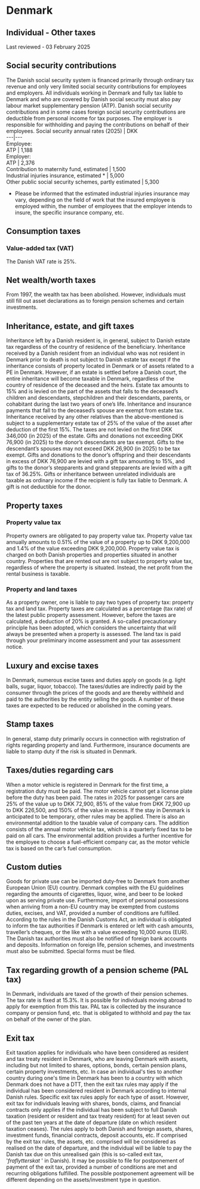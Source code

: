 # Denmark
## Individual - Other taxes
Last reviewed - 03 February 2025
## Social security contributions
The Danish social security system is financed primarily through ordinary tax revenue and only very limited social security contributions for employees and employers.
All individuals working in Denmark and fully tax liable to Denmark and who are covered by Danish social security must also pay labour market supplementary pension (ATP).
Danish social security contributions and in some cases foreign social security contributions are deductible from personal income for tax purposes. The employer is responsible for withholding and paying the contributions on behalf of their employees.
Social security annual rates (2025) | DKK  
---|---  
Employee:  
ATP | 1,188  
Employer:  
ATP | 2,376  
Contribution to maternity fund, estimated | 1,500  
Industrial injuries insurance, estimated * | 5,000  
Other public social security schemes, partly estimated | 5,300  
* Please be informed that the estimated industrial injuries insurance may vary, depending on the field of work that the insured employee is employed within, the number of employees that the employer intends to insure, the specific insurance company, etc.
## Consumption taxes
### Value-added tax (VAT)
The Danish VAT rate is 25%.
## Net wealth/worth taxes
From 1997, the wealth tax has been abolished. However, individuals must still fill out asset declarations as to foreign pension schemes and certain investments. 
## Inheritance, estate, and gift taxes
Inheritance left by a Danish resident is, in general, subject to Danish estate tax regardless of the country of residence of the beneficiary. Inheritance received by a Danish resident from an individual who was not resident in Denmark prior to death is not subject to Danish estate tax except if the inheritance consists of property located in Denmark or of assets related to a PE in Denmark. However, if an estate is settled before a Danish court, the entire inheritance will become taxable in Denmark, regardless of the country of residence of the deceased and the heirs. Estate tax amounts to 15% and is levied on the part of the assets that falls to the deceased’s children and descendants, stepchildren and their descendants, parents, or cohabitant during the last two years of one’s life. Inheritance and insurance payments that fall to the deceased’s spouse are exempt from estate tax. Inheritance received by any other relatives than the above-mentioned is subject to a supplementary estate tax of 25% of the value of the asset after deduction of the first 15%. The taxes are not levied on the first DKK 346,000 (in 2025) of the estate.
Gifts and donations not exceeding DKK 76,900 (in 2025) to the donor’s descendants are tax exempt. Gifts to the descendant’s spouses may not exceed DKK 26,900 (in 2025) to be tax exempt. Gifts and donations to the donor’s offspring and their descendants in excess of DKK 76,900 are levied with a gift tax amounting to 15%, and gifts to the donor’s stepparents and grand stepparents are levied with a gift tax of 36.25%. Gifts or inheritance between unrelated individuals are taxable as ordinary income if the recipient is fully tax liable to Denmark. A gift is not deductible for the donor.
## Property taxes
### Property value tax
Property owners are obligated to pay property value tax. Property value tax annually amounts to 0.51% of the value of a property up to DKK 9,200,000 and 1.4% of the value exceeding DKK 9,200,000. 
Property value tax is charged on both Danish properties and properties situated in another country. Properties that are rented out are not subject to property value tax, regardless of where the property is situated. Instead, the net profit from the rental business is taxable.
### Property and land taxes
As a property owner, one is liable to pay two types of property tax: property tax and land tax. Property taxes are calculated as a percentage (tax rate) of the latest public property assessment. However, before the taxes are calculated, a deduction of 20% is granted. A so-called precautionary principle has been adopted, which considers the uncertainty that will always be presented when a property is assessed. 
The land tax is paid through your preliminary income assessment and your tax assessment notice. 
## Luxury and excise taxes
In Denmark, numerous excise taxes and duties apply on goods (e.g. light balls, sugar, liquor, tobacco). The taxes/duties are indirectly paid by the consumer through the prices of the goods and are thereby withheld and paid to the authorities by the entity selling the goods. A number of these taxes are expected to be reduced or abolished in the coming years.
## Stamp taxes
In general, stamp duty primarily occurs in connection with registration of rights regarding property and land.
Furthermore, insurance documents are liable to stamp duty if the risk is situated in Denmark.
## Taxes/duties regarding cars
When a motor vehicle is registered in Denmark for the first time, a registration duty must be paid. The motor vehicle cannot get a license plate before the duty has been paid.
The rates in 2025 for passenger cars are 25% of the value up to DKK 72,900, 85% of the value from DKK 72,900 up to DKK 226,500, and 150% of the value in excess.
If the stay in Denmark is anticipated to be temporary, other rules may be applied.
There is also an environmental addition to the taxable value of company cars. The addition consists of the annual motor vehicle tax, which is a quarterly fixed tax to be paid on all cars. The environmental addition provides a further incentive for the employee to choose a fuel-efficient company car, as the motor vehicle tax is based on the car’s fuel consumption.
## Custom duties
Goods for private use can be imported duty-free to Denmark from another European Union (EU) country. Denmark complies with the EU guidelines regarding the amounts of cigarettes, liquor, wine, and beer to be looked upon as serving private use.
Furthermore, import of personal possessions when arriving from a non-EU country may be exempted from customs duties, excises, and VAT, provided a number of conditions are fulfilled.
According to the rules in the Danish Customs Act, an individual is obligated to inform the tax authorities if Denmark is entered or left with cash amounts, traveller’s cheques, or the like with a value exceeding 10,000 euros (EUR).
The Danish tax authorities must also be notified of foreign bank accounts and deposits. Information on foreign life, pension schemes, and investments must also be submitted. Special forms must be filed.
## Tax regarding growth of a pension scheme (PAL tax)
In Denmark, individuals are taxed of the growth of their pension schemes. The tax rate is fixed at 15.3%. It is possible for individuals moving abroad to apply for exemption from this tax.
PAL tax is collected by the insurance company or pension fund, etc. that is obligated to withhold and pay the tax on behalf of the owner of the plan.
## Exit tax
Exit taxation applies for individuals who have been considered as resident and tax treaty resident in Denmark, who are leaving Denmark with assets, including but not limited to shares, options, bonds, certain pension plans, certain property investments, etc.
In case an individual's ties to another country during one's time in Denmark has been to a country with which Denmark does not have a DTT, then the exit tax rules may apply if the individual has been considered resident in Denmark according to internal Danish rules.
Specific exit tax rules apply for each type of asset. However, exit tax for individuals leaving with shares, bonds, claims, and financial contracts only applies if the individual has been subject to full Danish taxation (resident or resident and tax treaty resident) for at least seven out of the past ten years at the date of departure (date on which resident taxation ceases).
The rules apply to both Danish and foreign assets, shares, investment funds, financial contracts, deposit accounts, etc.
If comprised by the exit tax rules, the assets, etc. comprised will be considered as realised on the date of departure, and the individual will be liable to pay the Danish tax due on this unrealised gain (this is so-called exit tax, '_fraflytterskat_ ' in Danish). It may be possible to file for postponement of payment of the exit tax, provided a number of conditions are met and recurring obligations fulfilled. The possible postponement agreement will be different depending on the assets/investment type in question.
